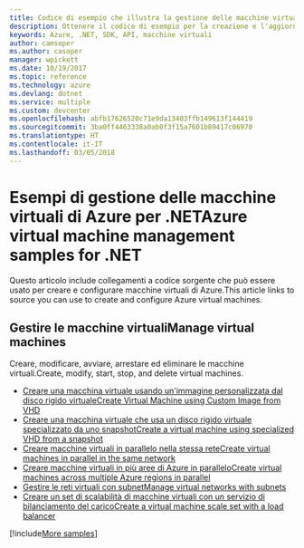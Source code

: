 ```yaml
---
title: Codice di esempio che illustra la gestione delle macchine virtuali di Azure con .NET
description: Ottenere il codice di esempio per la creazione e l'aggiornamento di macchine virtuali di Azure con .NET
keywords: Azure, .NET, SDK, API, macchine virtuali
author: camsoper
ms.author: casoper
manager: wpickett
ms.date: 10/19/2017
ms.topic: reference
ms.technology: azure
ms.devlang: dotnet
ms.service: multiple
ms.custom: devcenter
ms.openlocfilehash: abfb17626520c71e9da13403ffb149613f144419
ms.sourcegitcommit: 3ba0ff4463338a0ab0f3f15a7601b89417c06970
ms.translationtype: HT
ms.contentlocale: it-IT
ms.lasthandoff: 03/05/2018
---
```

# <a name="azure-virtual-machine-management-samples-for-net"></a><span data-ttu-id="2a59a-104">Esempi di gestione delle macchine virtuali di Azure per .NET</span><span class="sxs-lookup"><span data-stu-id="2a59a-104">Azure virtual machine management samples for .NET</span></span>

<span data-ttu-id="2a59a-105">Questo articolo include collegamenti a codice sorgente che può essere usato per creare e configurare macchine virtuali di Azure.</span><span class="sxs-lookup"><span data-stu-id="2a59a-105">This article links to source you can use to create and configure Azure virtual machines.</span></span>

## <a name="manage-virtual-machines"></a><span data-ttu-id="2a59a-106">Gestire le macchine virtuali</span><span class="sxs-lookup"><span data-stu-id="2a59a-106">Manage virtual machines</span></span>

<span data-ttu-id="2a59a-107">Creare, modificare, avviare, arrestare ed eliminare le macchine virtuali.</span><span class="sxs-lookup"><span data-stu-id="2a59a-107">Create, modify, start, stop, and delete virtual machines.</span></span>

* [<span data-ttu-id="2a59a-108">Creare una macchina virtuale usando un'immagine personalizzata dal disco rigido virtuale</span><span class="sxs-lookup"><span data-stu-id="2a59a-108">Create Virtual Machine using Custom Image from VHD</span></span>](https://github.com/Azure-Samples/managed-disk-dotnet-create-virtual-machine-using-custom-image-from-VHD)
* [<span data-ttu-id="2a59a-109">Creare una macchina virtuale che usa un disco rigido virtuale specializzato da uno snapshot</span><span class="sxs-lookup"><span data-stu-id="2a59a-109">Create a virtual machine using specialized VHD from a snapshot</span></span>](https://github.com/Azure-Samples/managed-disk-dotnet-create-virtual-machine-using-specialized-disk-from-snapshot)
* [<span data-ttu-id="2a59a-110">Creare macchine virtuali in parallelo nella stessa rete</span><span class="sxs-lookup"><span data-stu-id="2a59a-110">Create virtual machines in parallel in the same network</span></span>](https://github.com/Azure-Samples/compute-dotnet-manage-virtual-machines-with-network-in-parallel)
* [<span data-ttu-id="2a59a-111">Creare macchine virtuali in più aree di Azure in parallelo</span><span class="sxs-lookup"><span data-stu-id="2a59a-111">Create virtual machines across multiple Azure regions in parallel</span></span>](https://github.com/Azure-Samples/compute-dotnet-create-virtual-machines-across-regions-in-parallel)
* [<span data-ttu-id="2a59a-112">Gestire le reti virtuali con subnet</span><span class="sxs-lookup"><span data-stu-id="2a59a-112">Manage virtual networks with subnets</span></span>](https://github.com/Azure-Samples/network-dotnet-manage-virtual-network)
* [<span data-ttu-id="2a59a-113">Creare un set di scalabilità di macchine virtuali con un servizio di bilanciamento del carico</span><span class="sxs-lookup"><span data-stu-id="2a59a-113">Create a virtual machine scale set with a load balancer</span></span>](https://github.com/Azure-Samples/compute-dotnet-manage-virtual-machine-scale-sets)

[!include[More samples](includes/more-samples.md)]
